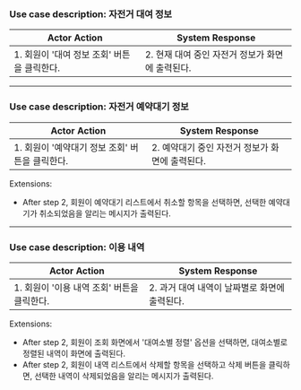 ### Use case description: 자전거 대여 정보

| Actor Action                                                    | System Response                                           |
|----------------------------------------------------------------|----------------------------------------------------------|
| 1. 회원이 '대여 정보 조회' 버튼을 클릭한다.                    | 2. 현재 대여 중인 자전거 정보가 화면에 출력된다.             |

---

### Use case description: 자전거 예약대기 정보

| Actor Action                                                        | System Response                                           |
|--------------------------------------------------------------------|----------------------------------------------------------|
| 1. 회원이 '예약대기 정보 조회' 버튼을 클릭한다.                    | 2. 예약대기 중인 자전거 정보가 화면에 출력된다.             |

Extensions:  
- After step 2,  회원이 예약대기 리스트에서 취소할 항목을 선택하면, 선택한 예약대기가 취소되었음을 알리는 메시지가 출력된다. 

---

### Use case description: 이용 내역

| Actor Action                                                   | System Response                                           |
|---------------------------------------------------------------|----------------------------------------------------------|
| 1. 회원이 '이용 내역 조회' 버튼을 클릭한다.                   | 2. 과거 대여 내역이 날짜별로 화면에 출력된다.               |

Extensions:  
- After step 2, 회원이 조회 화면에서 '대여소별 정렬' 옵션을 선택하면, 대여소별로 정렬된 내역이 화면에 출력된다.  
- After step 2, 회원이 내역 리스트에서 삭제할 항목을 선택하고 삭제 버튼을 클릭하면, 선택한 내역이 삭제되었음을 알리는 메시지가 출력된다.